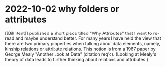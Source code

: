 # 2022-10-02 why folders or attributes

[[Bill Kent]] published a short piece titled "Why Attributes" that I want to re-read and maybe understand better. For many years I have held the view that there are two primary properties when talking about data elements, namely, kinship relations or attribute relations. This notion is from a 1967 paper by George Mealy "Another Look at Data" (citation req'd). (Looking at Mealy's theory of data leads to further thinking about relations and attributes.)
